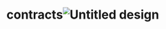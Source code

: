 # contracts![Untitled design](https://user-images.githubusercontent.com/86588710/187099202-b422184a-d1f1-4f17-9917-2393d221f808.png)
